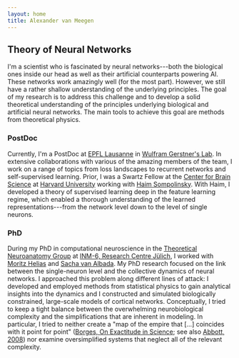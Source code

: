 ```yaml
---
layout: home
title: Alexander van Meegen
---
```


## Theory of Neural Networks

I'm a scientist who is fascinated by neural networks---both the biological ones inside our head as well as their artificial counterparts powering AI. These networks work amazingly well (for the most part). However, we still have a rather shallow understanding of the underlying principles. The goal of my research is to address this challenge and to develop a solid theoretical understanding of the principles underlying biological and artificial neural networks. The main tools to achieve this goal are methods from theoretical physics.

### PostDoc

Currently, I'm a PostDoc at [EPFL Lausanne](https://www.epfl.ch/en/) in [Wulfram Gerstner's Lab](https://www.epfl.ch/labs/lcn/). In extensive collaborations with various of the amazing members of the team, I work on a range of topics from loss landscapes to recurrent networks and self-supervised learning.
Prior, I was a Swartz Fellow at the [Center for Brain Science](https://cbs.fas.harvard.edu/) at [Harvard University](https://www.harvard.edu/) working with [Haim Sompolinsky](https://cbs.fas.harvard.edu/community/people/haim-sompolinsky). With Haim, I developed a theory of supervised learning deep in the feature learning regime, which enabled a thorough understanding of the learned representations---from the network level down to the level of single neurons.


### PhD

During my PhD in computational neuroscience in the [Theoretical Neuroanatomy Group](https://www.fz-juelich.de/inm/inm-6/EN/Forschung/TheoNeuroana/artikel.html?nn=724694) at [INM-6, Research Centre Jülich](https://www.fz-juelich.de/inm/inm-6/EN/Home/home_node_INM6.html), I worked with [Moritz Helias](https://www.fz-juelich.de/en/inm/inm-6/forschung/theory-of-multi-scale-neuronal-networks-b-fg-template) and [Sacha van Albada](https://www.fz-juelich.de/en/inm/inm-6/forschung/theoretical-neuroanatomy-b-fg-template).
My PhD research focused on the link between the single-neuron level and the collective dynamics of neural networks. I approached this problem along different lines of attack: I developed and employed methods from statistical physics to gain analytical insights into the dynamics and I constructed and simulated biologically constrained, large-scale models of cortical networks. Conceptually, I tried to keep a tight balance between the overwhelming neurobiological complexity and the simplifications that are inherent in modeling. In particular, I tried to neither create a "map of the empire that [...] coincides with it point for point" ([Borges, On Exactitude in Science](https://neilgreenberg.com/ao-quote-borges-on-exactitude-in-science/); see also [Abbott, 2008](https://www.sciencedirect.com/science/article/pii/S0896627308008921)) nor examine oversimplified systems that neglect all of the relevant complexity.
<!--From a broader perspective, I hope to contribute to a shift in Neuroscience from a strongly Galisonian (method driven) culture towards a more Kuhnian (theory driven) approach ([Dyson, 2012](https://science.sciencemag.org/content/338/6113/1426)).-->
